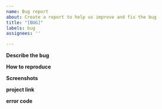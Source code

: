 ```yaml
---
name: Bug report
about: Create a report to help us improve and fix the bug
title: "[BUG]"
labels: bug
assignees: ''

---
```


**Describe the bug**


**How to reproduce**


**Screenshots**


**project link**


**error code**
